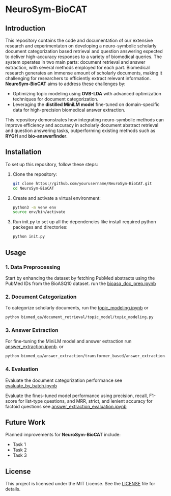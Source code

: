 # NeuroSym-BioCAT

## Introduction
This repository contains the code and documentation of our extensive research and experimentaton on developing a neuro-symbolic scholarly document categorization based retrieval and question answering expected to deliver high-accuracy responses to a variety of biomedical queries. The system operates in two main parts: document retrieval and answer extraction, with several methods employed for each part. 
Biomedical research generates an immense amount of scholarly documents, making it challenging for researchers to efficiently extract relevant information. **NeuroSym-BioCAT** aims to address these challenges by:
- Optimizing topic modeling using **OVB-LDA** with advanced optimization techniques for document categorization.
- Leveraging the **distilled MiniLM model** fine-tuned on domain-specific data for high-precision biomedical answer extraction.

This repository demonstrates how integrating neuro-symbolic methods can improve efficiency and accuracy in scholarly document abstract retrieval and question answering tasks, outperforming existing methods such as **RYGH** and **bio-answerfinder**.

## Installation

To set up this repository, follow these steps:

1. Clone the repository:
   ```bash
   git clone https://github.com/yourusername/NeuroSym-BioCAT.git
   cd NeuroSym-BioCAT
   ```

2. Create and activate a virtual environment:
   ```bash
   python3 -m venv env
   source env/bin/activate
   ```

3. Run init.py to set up all the dependencies like install required python packeges and directories:
   ```bash
   python init.py
   ```

## Usage

### 1. **Data Preprocessing**
Start by enhancing the dataset by fetching PubMed abstracts using the PubMed IDs from the BioASQ10 dataset. run the [bioasq_doc_prep.ipynb](notebooks/bioasq_doc_prep.ipynb)

### 2. **Document Categorization**
To categorize scholarly documents, run the [topic_modeling.ipynb](notebooks/topic_modeling.ipynb)
or 
```bash
python biomed_qa/document_retrieval/topic_model/topic_modeling.py
```

### 3. **Answer Extraction**
For fine-tuning the MiniLM model and answer extraction run [answer_extraction.ipynb](notebooks/answer_extraction.ipynb). or
```bash
python biomed_qa/answer_extraction/transformer_based/answer_extraction.py
```

### 4. **Evaluation**
Evaluate the document categorization performance see [evaluate_by_batch.ipynb](notebooks/evaluate_by_batch.ipynb)

Evaluate the fines-tuned model performance using precision, recall, F1-score for list-type questions, and MRR, strict, and lenient accuracy for factoid questions see [answer_extraction_evaluation.ipynb](notebooks/answer_extraction_evaluation.ipynb)

## Future Work

Planned improvements for **NeuroSym-BioCAT** include:
- Task 1
- Task 2
- Task 3

## License

This project is licensed under the MIT License. See the [LICENSE](LICENSE) file for details.
